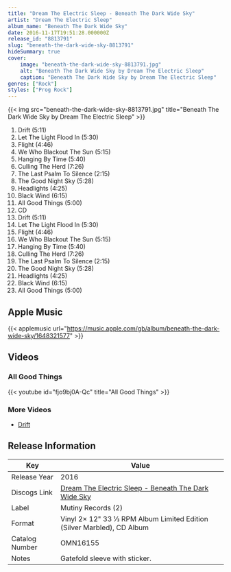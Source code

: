 ```yaml
---
title: "Dream The Electric Sleep - Beneath The Dark Wide Sky"
artist: "Dream The Electric Sleep"
album_name: "Beneath The Dark Wide Sky"
date: 2016-11-17T19:51:28.000000Z
release_id: "8813791"
slug: "beneath-the-dark-wide-sky-8813791"
hideSummary: true
cover:
    image: "beneath-the-dark-wide-sky-8813791.jpg"
    alt: "Beneath The Dark Wide Sky by Dream The Electric Sleep"
    caption: "Beneath The Dark Wide Sky by Dream The Electric Sleep"
genres: ["Rock"]
styles: ["Prog Rock"]
---
```


{{< img src="beneath-the-dark-wide-sky-8813791.jpg" title="Beneath The Dark Wide Sky by Dream The Electric Sleep" >}}

<!-- section break -->

1. Drift (5:11)
2. Let The Light Flood In (5:30)
3. Flight (4:46)
4. We Who Blackout The Sun (5:15)
5. Hanging By Time (5:40)
6. Culling The Herd (7:26)
7. The Last Psalm To Silence (2:15)
8. The Good Night Sky (5:28)
9. Headlights (4:25)
10. Black Wind (6:15)
11. All Good Things (5:00)
12. CD
13. Drift (5:11)
14. Let The Light Flood In (5:30)
15. Flight (4:46)
16. We Who Blackout The Sun (5:15)
17. Hanging By Time (5:40)
18. Culling The Herd (7:26)
19. The Last Psalm To Silence (2:15)
20. The Good Night Sky (5:28)
21. Headlights (4:25)
22. Black Wind (6:15)
23. All Good Things (5:00)

<!-- section break -->




## Apple Music
{{< applemusic url="https://music.apple.com/gb/album/beneath-the-dark-wide-sky/1648321577" >}}





## Videos
### All Good Things
{{< youtube id="fjo9bj0A-Qc" title="All Good Things" >}}<br>

### More Videos

- [Drift](https://www.youtube.com/watch?v=Ck-J8hWeqJY)


## Release Information
|  Key           | Value                                                |
| ---------------| ---------------------------------------------------- |
| Release Year   | 2016                                   |
| Discogs Link   | [Dream The Electric Sleep - Beneath The Dark Wide Sky](https://www.discogs.com/release/8813791-Dream-The-Electric-Sleep-Beneath-The-Dark-Wide-Sky) |
| Label          | Mutiny Records (2) |
| Format         | Vinyl 2× 12" 33 ⅓ RPM Album Limited Edition (Silver Marbled), CD Album |
| Catalog Number | OMN16155 |
| Notes | Gatefold sleeve with sticker. |